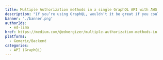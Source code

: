 ```yaml
---
title: Multiple Authorization methods in a single GraphQL API with AWS AppSync
description: "If you’re using GraphQL, wouldn’t it be great if you could easily define different authorization modes for you application data at the type, field or operation level directly in your schema instead of having a single global authorization mode for an API? What if you could have different types of authorization providers for different parts of your schema?"
banner: './banner.png'
authorIds:
  - ed-lima
href: https://medium.com/@ednergizer/multiple-authorization-methods-in-a-single-graphql-api-with-aws-appsync-security-at-the-data-7feeaa968486
platforms:
  - Generic/Backend
categories:
  - API (GraphQL)
---
```


